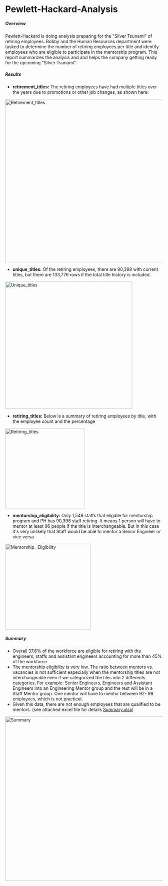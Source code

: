 # Pewlett-Hackard-Analysis

##### Overview
Pewlett-Hackard is doing analysis preparing for the "Silver Tsunami" of retiring employees. Bobby and the Human Resources department were tasked to determine the number of retiring employees per title and identify employees who are eligible to participate in the mentorship program. This report summarizes the analysis and and helps the company getting ready for the upcoming "Silver Tsunami".

##### Results
* **retirement_titles:** The retiring employees have had multiple titles over the years due to promotions or other job changes, as shown here:

<img width="520" alt="Retirement_titles" src="https://user-images.githubusercontent.com/70301884/95859325-0c395600-0d24-11eb-945c-38acb962f3fa.png">

* **unique_titles:** Of the retiring employees, there are 90,398 with current titles, but there are 133,776 rows if the total title history is included.

<img width="406" alt="Unique_titles" src="https://user-images.githubusercontent.com/70301884/95859344-152a2780-0d24-11eb-83d1-742e2b496a45.png">

* **retiring_titles:** Below is a summary of retiring employees by title, with the employee count and the percentage

<img width="255" alt="Retiring_titles" src="https://user-images.githubusercontent.com/70301884/95859349-19564500-0d24-11eb-98f5-1479ab8110a3.png">

* **mentorship_eligibility:** Only 1,549 staffs that eligible for mentorship program and PH has 90,398 staff retiring. It means 1 person will have to mentor at least 96 people if the title is interchangeable. But in this case it's very unlikely that Staff would be able to mentor a Senior Engineer or vice versa

<img width="273" alt="Mentorship_ Eligibility" src="https://user-images.githubusercontent.com/70301884/95859356-1d826280-0d24-11eb-9c0c-56132cf23e0d.png">


##### Summary


* Overall 37.6% of the workforce are eligible for retiring with the engineers, staffs and assistant engineers accounting for more than 45% of the workforce.
* The mentorship eligibility is very low. The ratio between mentors vs. vacancies is not sufficient especially when the mentorship titles are not interchangeable even if we categorized the tiles into 2 differents categories. For example: Senior Engineers, Engineers and Assistant Engineers into an Engineering Mentor group and the rest will be in a Staff Mentor group. One mentor will have to mentor between 92- 99 employees, which is not practical.
* Given this data, there are not enough employees that are qualified to be mentors.
(see attached excel file for details [Summary.xlsx](https://github.com/Natasya-Mathein/Pewlett-Hackard-Analysis/files/5379349/Summary.xlsx))

<img width="524" alt="Summary" src="https://user-images.githubusercontent.com/70301884/95998643-aff53580-0dfa-11eb-9099-8e64cc651023.png">


